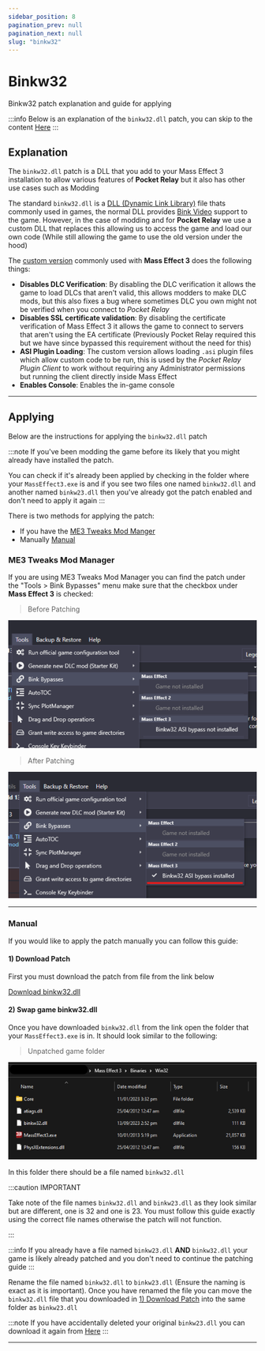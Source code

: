 ```yaml
---
sidebar_position: 8
pagination_prev: null
pagination_next: null
slug: "binkw32"
---
```


# Binkw32

Binkw32 patch explanation and guide for applying

:::info
Below is an explanation of the `binkw32.dll` patch, you can skip to the content [Here](#applying)
:::

## Explanation

The `binkw32.dll` patch is a DLL that you add to your Mass Effect 3 installation to allow various features of **Pocket Relay** but it also has other use cases such as Modding

The standard `binkw32.dll` is a [DLL (Dynamic Link Library)](https://en.wikipedia.org/wiki/Dynamic-link_library) file thats commonly used in games, the normal DLL provides [Bink Video](https://en.wikipedia.org/wiki/Bink_Video) support to the game. However, in the case of modding and for **Pocket Relay** we use a custom DLL that replaces this allowing us to access the game and load our own code (While still allowing the game to use the old version under the hood)

The [custom version](https://github.com/Erik-JS/masseffect-binkw32) commonly used with **Mass Effect 3** does the following things:

- **Disables DLC Verification**: By disabling the DLC verification it allows the game to load DLCs that aren't valid, this allows modders to make DLC mods, but this also fixes a bug where sometimes DLC you own might not be verified when you connect to _Pocket Relay_
- **Disables SSL certificate validation**: By disabling the certificate verification of Mass Effect 3 it allows the game to connect to servers that aren't using the EA certificate (Previously Pocket Relay required this but we have since bypassed this requirement without the need for this)
- **ASI Plugin Loading**: The custom version allows loading `.asi` plugin files which allow custom code to be run, this is used by the _Pocket Relay Plugin Client_ to work without requiring any Administrator permissions but running the client directly inside Mass Effect 
- **Enables Console**: Enables the in-game console

---

## Applying

Below are the instructions for applying the `binkw32.dll` patch

:::note
If you've been modding the game before its likely that you might already have installed the patch.

You can check if it's already been applied by checking in the folder where your `MassEffect3.exe` is and if you see two files one named `binkw32.dll` and another named `binkw23.dll` then you've already got the patch enabled and don't need to apply it again
:::

There is two methods for applying the patch:
- If you have the [ME3 Tweaks Mod Manger](#me3-tweaks-mod-manager)
- Manually [Manual](#manual)

### ME3 Tweaks Mod Manager

If you are using ME3 Tweaks Mod Manager you can find the patch under the "Tools > Bink Bypasses" menu make
sure that the checkbox under **Mass Effect 3** is checked:

> Before Patching

![ME3 Tweaks Bink Bypass Menu](./img/me3-tweaks-no-bink.png)

> After Patching

![ME3 Tweaks Bink Bypass Menu](./img/me3-tweaks-bink.png)

---

### Manual

If you would like to apply the patch manually you can follow this guide:

#### 1) Download Patch

First you must download the patch from file from the link below

[Download binkw32.dll](https://github.com/PocketRelay/Client/raw/master/legacy/binkw32.dll)

#### 2) Swap game binkw32.dll

Once you have downloaded `binkw32.dll` from the link open the folder that your `MassEffect3.exe` is in. It should
look similar to the following:

> Unpatched game folder

![Game folder without patch](./img/me3-folder-unpatched.png)

In this folder there should be a file named `binkw32.dll`

:::caution IMPORTANT

Take note of the file names `binkw32.dll` and `binkw23.dll` as they look similar but are different, one is 32 and one is 23. You must follow this guide exactly using the correct file names otherwise the patch will not function.

:::

:::info
If you already have a file named `binkw23.dll` **AND** `binkw32.dll` your game is likely already patched and you don't need to continue the patching guide
:::

Rename the file named `binkw32.dll` to `binkw23.dll` (Ensure the naming is exact as it is important). Once you have renamed the file you can move the `binkw32.dll` file that you downloaded in [1) Download Patch](#1-download-patch) into the same folder as `binkw23.dll`

:::note
If you have accidentally deleted your original `binkw23.dll` you can download it again from [Here](https://github.com/PocketRelay/Client/raw/master/legacy/binkw23.dll)
:::

---
